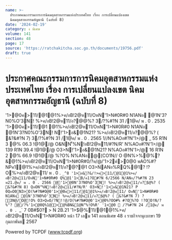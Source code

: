 ```yaml
---
name: >-
  ประกาศคณะกรรมการการนิคมอุตสาหกรรมแห่งประเทศไทย เรื่อง การเปลี่ยนแปลงเขต
  นิคมอุตสาหกรรมอัญธานี (ฉบับที่ 8)
date: '2024-02-19'
category: ง พิเศษ
volume: 141
section: 48
page: 17
source: 'https://ratchakitcha.soc.go.th/documents/19756.pdf'
draft: true
---
```


# ประกาศคณะกรรมการการนิคมอุตสาหกรรมแห่งประเทศไทย เรื่อง การเปลี่ยนแปลงเขต นิคมอุตสาหกรรมอัญธานี (ฉบับที่ 8)

'1>@0ค>11/@1@1%>ค/อB!2@ห11/OหN'1>N#0R#0 N1ANอ @1N'3?N0%O'3N! %>ค/อB!2@ห11/อ?$@%? ( &?&#?N 8) !@/#?NR O /?'1>@01>#1/อB!2@ห11/ N1ANอ @1? !?ON!อB!2@ห11/#?N/R' %>ค/อB!2@ห11/อ?$@%? 3/?%#?N 31 /1@ค/ พ . 0 . 2535 '1>@0ค>11/@1 @1%>ค/อB!2@ห11/OหN'1>N#0R#0 N1ANอ @1N'3?N0%O'3N! N!'1>อ&@1N21? %>ค/อB!2@ห11/อ?$@%? 3/?%#?N 2 8 N/1@0% พ . 0 . 255 8 O3>'1>@0ค>11/@1 @1%>ค/อB!2@ห11/OหN'1>N#0R#0 N1ANอ @1N'3?N0%O'3N! %>ค/อB!2@ห11/อ?$@%? ( &?&#?N 7) 3/?%#?N 31 /1@ค/ พ . 0 . 2565 1//N%AOอ#?N'1>/@ _ 55 R1N 3 @% 06.3 !@1@/@ O&NN'็%N!อB!2@ห11/#?N/R' N%AOอ#?N'1>/@ 139 R1N 39.4 !@1@/@ O3>N!'1>อ&@1N21? N%AOอ#?N'1>/@ 16 R1N 2 @% 66.9 !@1@/@ %?O% N%ANอ@(CO1N// O @N%>%@%?&@1%>ค/อB!2@ห11/OหN'1>N#0R#0/?ค/@/'1>2ค์>0@0 พAO%#?NPค1@1%>ค/อB!2@ห11/อ?$@%?Q%N!'1>อ&@1N21?Nพ>N/N!>/ N%AOอ#?N'1>/@ 4 R1N 0 @% 06.3 !@1@/@ NพANอ1อ1?&@10@0!?/ออB!2@ห11/O3>@1'1>อ&อB!2@ห11/!NอR' อ@0?0อO@%@!@/ค/@/Q%/@!1@ 36 /11ค2อ OหNพ1>1@&??!>@1%>ค/อB!2@ห11/ OหN'1>N#0R#0 พ . 0 . 2522 @NOORNพ>N/N!>/P 0พ1>1@&??!>@1%>ค/อB!2@ห11/OหN'1>N#0R#0 ( &?&#?N 4) พ . 0 . 2550 O3>Oอ ^ /11ค2อ อ1>#1/O@ห% ห3?Nฑ์ />$?@1 O3>NANอ%RQ%@1? !?O%>ค/อB!2@ห11/ พ . 0 . `_^8 '1>อ&?&/!>ค>11/@1@1%>ค/ อB!2@ห11/OหN'1>N#0R#0 Q%@1'1>B/ค1?O#?N 6/2566 N/ANอ/?%#?N 23 พ21.@ค/ พ . 0 . 2566 @'1>@0N'3?N0%O'3N! %>ค/อB!2@ห11/อ?$@%? ( &?&#?N 8) QหON'็%N!อB!2@ห11/#?N/R' O3>N!'1>อ&@1N21? P 0QหO0N3>O(%#?N#O@0'1>@0ค>11/@1@1%>ค/อB!2@ห11/ OหN'1>N#0R#0 N1ANอ @1N'3?N0%O'3N! %>ค/อB!2@ห11/อ?$@%? ( &?&#?N 7) ? 3N@/O@!O% O3>QหO/?N!!@/O(%#?N#O@0'1>@0%?OO#% #?O%?O !?OO!N/?%"? @/?%'1>@0Q%1@>@%BN&1@N'็%!O%R' '1>@0  /?%#?N 24 /1@ค/ พ . 0 . `_` 7 0B#$0? > N 2B.21 '1>$@%11/@1@1%>ค/อB!2@ห11/OหN'1>N#0R#0 หน้า 17 เลม 141 ตอนพิเศษ 48 ง ราชกิจจานุเบกษา 19 กุมภาพันธ 2567

Powered by TCPDF (www.tcpdf.org)
